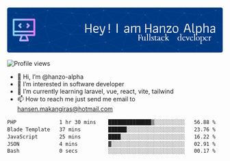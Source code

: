 ![Header](./github-header-image.png)

![Profile views](https://gpvc.arturio.dev/hanzo-alpha)

- 👋 Hi, I’m @hanzo-alpha
- 👀 I’m interested in software developer
- 🌱 I’m currently learning laravel, vue, react, vite, tailwind
- 📫 How to reach me just send me email to hansen.makangiras@hotmail.com 

<!---
hanzo-alpha/hanzo-alpha is a ✨ special ✨ repository because its `README.md` (this file) appears on your GitHub profile.
You can click the Preview link to take a look at your changes.
--->

<!--START_SECTION:waka-->

```txt
PHP              1 hr 30 mins    ██████████████▒░░░░░░░░░░   56.88 %
Blade Template   37 mins         ██████░░░░░░░░░░░░░░░░░░░   23.76 %
JavaScript       25 mins         ████░░░░░░░░░░░░░░░░░░░░░   16.22 %
JSON             4 mins          ▓░░░░░░░░░░░░░░░░░░░░░░░░   02.91 %
Bash             0 secs          ░░░░░░░░░░░░░░░░░░░░░░░░░   00.17 %
```

<!--END_SECTION:waka-->
